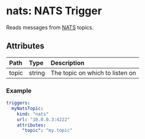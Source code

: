 # nats: NATS Trigger

Reads messages from [NATS](https://nats.io/) topics.

## Attributes

| Path | Type | Description |
| :--- | :--- | :--- |
| topic | string | The topic on which to listen on |

### Example

```yaml
triggers:
  myNatsTopic:
    kind: "nats"
    url: "10.0.0.3:4222"
    attributes:
      "topic": "my.topic"
```
